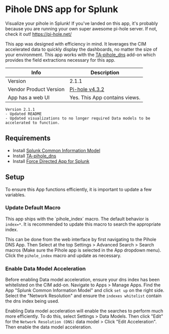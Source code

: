 # Pihole DNS app for Splunk

Visualize your pihole in Splunk! If you've landed on this app, it's probably because you are running your own super awesome pi-hole server. If not, check it out! https://pi-hole.net/

This app was designed with efficiency in mind. It leverages the CIM accelerated data to quickly display the dashboards, no matter the size of your environment. This app works with the [TA-pihole_dns](https://github.com/ZachChristensen28/TA-pihole_dns) add-on which provides the field extractions necessary for this app.  

Info | Description
------|----------
Version | 2.1.1
Vendor Product Version | [Pi-hole v4.3.2](https://pi-hole.net/)
App has a web UI | Yes. This App contains views.

```
Version 2.1.1
- Updated README
- Updated visualizations to no longer required Data models to be accelerated to function.
```

## Requirements

- Install [Splunk Common Information Model](https://splunkbase.splunk.com/app/1621/)
- Install [TA-pihole_dns](https://github.com/ZachChristensen28/TA-pihole_dns)
- Install [Force Directed App for Splunk](https://splunkbase.splunk.com/app/3767/)

## Setup

To ensure this App functions efficiently, it is important to update a few variables.

### Update Default Macro

This app ships with the \`pihole_index\` macro. The default behavior is `index=*`. It is recommended to update this macro to search the appropriate index.

This can be done from the web interface by first navigating to the Pihole DNS App. Then Select at the top Settings > Advanced Search > Search macros (Make sure the Pihole app is selected in the App dropdown menu). Click the `pihole_index` macro and update as necessary.

### Enable Data Model Acceleration

Before enabling Data model acceleration, ensure your dns index has been whitelisted on the CIM add-on. Navigate to Apps > Manage Apps. Find the App "Splunk Common Information Model" and click `set up` on the right side. Select the "Network Resolution" and ensure the `indexes whitelist` contain the dns index being used.

Enabling Data model acceleration will enable the searches to perform much more efficiently. To do this, select Settings > Data Models. Then click "Edit" for the `Network Resolution (DNS)` data model > Click "Edit Acceleration". Then enable the data model acceleration.
